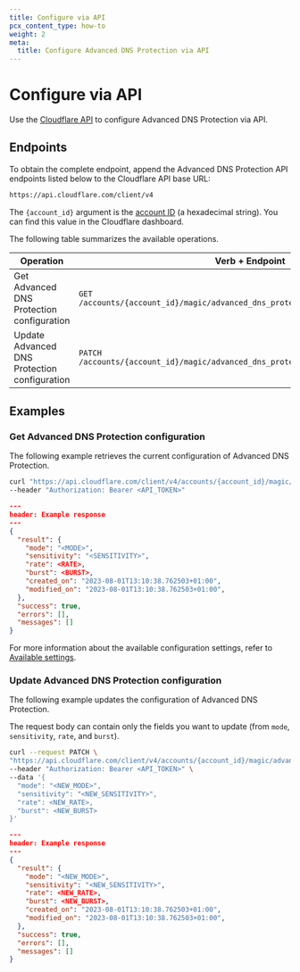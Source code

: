 ```yaml
---
title: Configure via API
pcx_content_type: how-to
weight: 2
meta:
  title: Configure Advanced DNS Protection via API
---
```


# Configure via API

Use the [Cloudflare API](https://developers.cloudflare.com/api/) to configure Advanced DNS Protection via API.

## Endpoints

To obtain the complete endpoint, append the Advanced DNS Protection API endpoints listed below to the Cloudflare API base URL:

```txt
https://api.cloudflare.com/client/v4
```

The `{account_id}` argument is the [account ID](/fundamentals/setup/find-account-and-zone-ids/) (a hexadecimal string). You can find this value in the Cloudflare dashboard.

The following table summarizes the available operations.

Operation | Verb + Endpoint
----------|----------------
Get Advanced DNS Protection configuration | `GET` `/accounts/{account_id}/magic/advanced_dns_protection/configs/dns_protection`
Update Advanced DNS Protection configuration | `PATCH` `/accounts/{account_id}/magic/advanced_dns_protection/configs/dns_protection`

## Examples

### Get Advanced DNS Protection configuration

The following example retrieves the current configuration of Advanced DNS Protection.

```bash
curl "https://api.cloudflare.com/client/v4/accounts/{account_id}/magic/advanced_dns_protection/configs/dns_protection" \
--header "Authorization: Bearer <API_TOKEN>"
```

```json
---
header: Example response
---
{
  "result": {
    "mode": "<MODE>",
    "sensitivity": "<SENSITIVITY>",
    "rate": <RATE>,
    "burst": <BURST>,
    "created_on": "2023-08-01T13:10:38.762503+01:00",
    "modified_on": "2023-08-01T13:10:38.762503+01:00",
  },
  "success": true,
  "errors": [],
  "messages": []
}
```

For more information about the available configuration settings, refer to [Available settings](/ddos-protection/dns-protection/settings/).

### Update Advanced DNS Protection configuration

The following example updates the configuration of Advanced DNS Protection.

The request body can contain only the fields you want to update (from `mode`, `sensitivity`, `rate`, and `burst`).

```bash
curl --request PATCH \
"https://api.cloudflare.com/client/v4/accounts/{account_id}/magic/advanced_dns_protection/configs/dns_protection" \
--header "Authorization: Bearer <API_TOKEN>" \
--data '{
  "mode": "<NEW_MODE>",
  "sensitivity": "<NEW_SENSITIVITY>",
  "rate": <NEW_RATE>,
  "burst": <NEW_BURST>
}'
```

```json
---
header: Example response
---
{
  "result": {
    "mode": "<NEW_MODE>",
    "sensitivity": "<NEW_SENSITIVITY>",
    "rate": <NEW_RATE>,
    "burst": <NEW_BURST>,
    "created_on": "2023-08-01T13:10:38.762503+01:00",
    "modified_on": "2023-08-01T13:10:38.762503+01:00",
  },
  "success": true,
  "errors": [],
  "messages": []
}
```